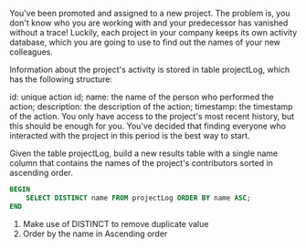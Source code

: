 You've been promoted and assigned to a new project. The problem is, you don't know who you are working with and your predecessor has vanished without a trace! Luckily, each project in your company keeps its own activity database, which you are going to use to find out the names of your new colleagues.

Information about the project's activity is stored in table projectLog, which has the following structure:

id: unique action id;
name: the name of the person who performed the action;
description: the description of the action;
timestamp: the timestamp of the action.
You only have access to the project's most recent history, but this should be enough for you. You've decided that finding everyone who interacted with the project in this period is the best way to start.

Given the table projectLog, build a new results table with a single name column that contains the names of the project's contributors sorted in ascending order.

``` sql
BEGIN
	SELECT DISTINCT name FROM projectLog ORDER BY name ASC;
END
```

1. Make use of DISTINCT to remove duplicate value
2. Order by the name in Ascending order
